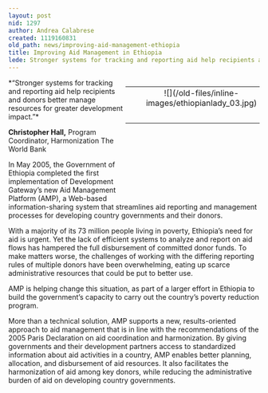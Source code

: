 ```yaml
---
layout: post
nid: 1297
author: Andrea Calabrese
created: 1119160831
old_path: news/improving-aid-management-ethiopia
title: Improving Aid Management in Ethiopia
lede: Stronger systems for tracking and reporting aid help recipients and donors better manage resources for greater development impact.
---
```


<table align="right" border="0" style="width:269px;height:213px;"><tbody><tr><td align="center" valign="middle"> </td><td align="center" valign="middle">![](/old-files/inline-images/ethiopianlady_03.jpg)</td></tr><tr><td align="center" valign="bottom">    </td><td align="center" valign="bottom"> 

</td></tr></tbody></table>*“Stronger systems for tracking and reporting aid help recipients and donors better manage resources for greater development impact.”*

**Christopher Hall,** Program Coordinator, Harmonization
The World Bank

In May 2005, the Government of Ethiopia completed the first implementation of Development Gateway’s new Aid Management Platform (AMP), a Web-based information-sharing system that streamlines aid reporting and management processes for developing country governments and their donors.

With a majority of its 73 million people living in poverty, Ethiopia’s need for aid is urgent. Yet the lack of efficient systems to analyze and report on aid flows has hampered the full disbursement of committed donor funds. To make matters worse, the challenges of working with the differing reporting rules of multiple donors have been overwhelming, eating up scarce administrative resources that could be put to better use.

AMP is helping change this situation, as part of a larger effort in Ethiopia to build the government’s capacity to carry out the country’s poverty reduction program.

More than a technical solution, AMP supports a new, results-oriented approach to aid management that is in line with the recommendations of the 2005 Paris Declaration on aid coordination and harmonization. By giving governments and their development partners access to standardized information about aid activities in a country, AMP enables better planning, allocation, and disbursement of aid resources. It also facilitates the harmonization of aid among key donors, while reducing the administrative burden of aid on developing country governments.
